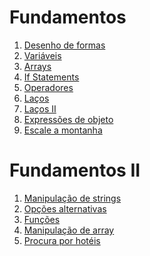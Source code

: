 # Fundamentos
1. [Desenho de formas](https://github.com/alvaroaxsmith/Grasshopper-Fundamentos/tree/main/Desenho-de-formas)
2. [Variáveis](https://github.com/alvaroaxsmith/Grasshopper-Fundamentos/tree/main/Vari%C3%A1veis)
3. [Arrays](https://github.com/alvaroaxsmith/Grasshopper-Fundamentos/tree/main/Arrays)
4. [If Statements](https://github.com/alvaroaxsmith/Grasshopper-Fundamentos/tree/main/If-Statements)
5. [Operadores](https://github.com/alvaroaxsmith/Grasshopper-Fundamentos/tree/main/Operadores)
6. [Laços](https://github.com/alvaroaxsmith/Grasshopper-Fundamentos/tree/main/La%C3%A7os)
7. [Laços II](https://github.com/alvaroaxsmith/Grasshopper-Fundamentos/tree/main/La%C3%A7os%20II)
8. [Expressões de objeto](https://github.com/alvaroaxsmith/Grasshopper-Fundamentos/tree/main/Express%C3%B5es-de-objeto)
9. [Escale a montanha](https://github.com/alvaroaxsmith/Grasshopper-Fundamentos/tree/main/Escale-a-montanha)

# Fundamentos II
1. [Manipulação de strings]()
2. [Opções alternativas]()
3. [Funções]()
4. [Manipulação de array]()
5. [Procura por hotéis]()
